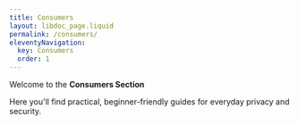 ```yaml
---
title: Consumers
layout: libdoc_page.liquid
permalink: /consumers/
eleventyNavigation:
  key: Consumers
  order: 1
---
```


Welcome to the **Consumers Section**

Here you'll find practical, beginner-friendly guides for everyday privacy and security. 
